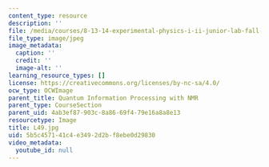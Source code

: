 ```yaml
---
content_type: resource
description: ''
file: /media/courses/8-13-14-experimental-physics-i-ii-junior-lab-fall-2016-spring-2017/5b5c457141c4e3492d2bf8ebe0d29830_L49.jpg
file_type: image/jpeg
image_metadata:
  caption: ''
  credit: ''
  image-alt: ''
learning_resource_types: []
license: https://creativecommons.org/licenses/by-nc-sa/4.0/
ocw_type: OCWImage
parent_title: Quantum Information Processing with NMR
parent_type: CourseSection
parent_uid: 4ab3ef87-903c-8a86-69f4-79e16a8a8e13
resourcetype: Image
title: L49.jpg
uid: 5b5c4571-41c4-e349-2d2b-f8ebe0d29830
video_metadata:
  youtube_id: null
---
```

